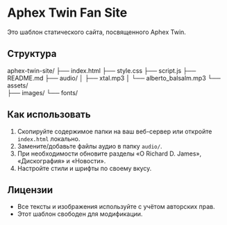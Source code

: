 # Aphex Twin Fan Site

Это шаблон статического сайта, посвященного Aphex Twin.

## Структура
aphex-twin-site/
├── index.html
├── style.css
├── script.js
├── README.md
├── audio/
│   ├── xtal.mp3
│   └── alberto_balsalm.mp3
└── assets/          
    ├── images/
    └── fonts/

## Как использовать
1. Скопируйте содержимое папки на ваш веб-сервер или откройте `index.html` локально.
2. Замените/добавьте файлы аудио в папку `audio/`.
3. При необходимости обновите разделы «О Richard D. James», «Дискография» и «Новости».
4. Настройте стили и шрифты по своему вкусу.

## Лицензии
- Все тексты и изображения используйте с учётом авторских прав.
- Этот шаблон свободен для модификации.
